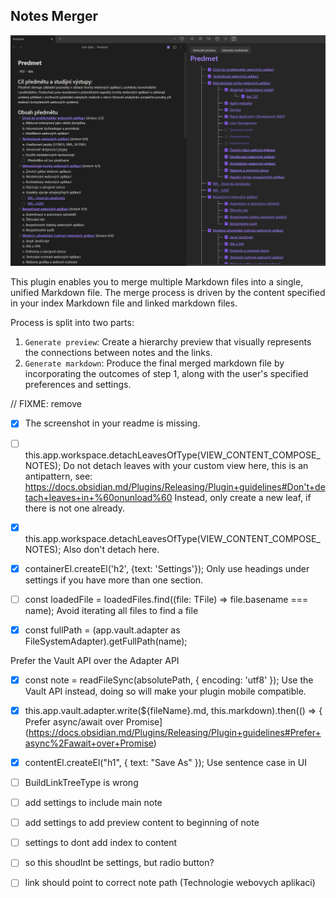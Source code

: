 ## Notes Merger
![notes merger preview](https://github.com/niffka/notes-merger/blob/main/src/img/generate_markdown.png)

This plugin enables you to merge multiple Markdown files into a single, unified Markdown file. The merge process is driven by the content specified in your index Markdown file and linked markdown files.

Process is split into two parts:
1. `Generate preview`: Create a hierarchy preview that visually represents the connections between notes and the links.
2. `Generate markdown`: Produce the final merged markdown file by incorporating the outcomes of step 1, along with the user's specified preferences and settings.

// FIXME: remove
- [x] The screenshot in your readme is missing.

- [ ] this.app.workspace.detachLeavesOfType(VIEW_CONTENT_COMPOSE_NOTES);
Do not detach leaves with your custom view here, this is an antipattern, see: https://docs.obsidian.md/Plugins/Releasing/Plugin+guidelines#Don't+detach+leaves+in+%60onunload%60
Instead, only create a new leaf, if there is not one already.

- [x] this.app.workspace.detachLeavesOfType(VIEW_CONTENT_COMPOSE_NOTES);
Also don't detach here.

- [x] containerEl.createEl('h2', {text: 'Settings'});
Only use headings under settings if you have more than one section.

- [ ] const loadedFile = loadedFiles.find((file: TFile) => file.basename === name);
Avoid iterating all files to find a file

- [x] const fullPath = (app.vault.adapter as FileSystemAdapter).getFullPath(name);

Prefer the Vault API over the Adapter API

- [x] const note = readFileSync(absolutePath, { encoding: 'utf8' });
Use the Vault API instead, doing so will make your plugin mobile compatible.

- [x] this.app.vault.adapter.write(${fileName}.md, this.markdown).then(() => {
Prefer async/await over Promise](https://docs.obsidian.md/Plugins/Releasing/Plugin+guidelines#Prefer+async%2Fawait+over+Promise)

- [x] contentEl.createEl("h1", { text: "Save As" });
Use sentence case in UI


- [ ] BuildLinkTreeType is wrong
- [ ] add settings to include main note 
- [ ] add settings to add preview content to beginning of note 
- [ ] settings to dont add index to content
- [ ] so this shoudlnt be settings, but radio button?


- [ ] link should point to correct note path (Technologie webovych aplikaci)
